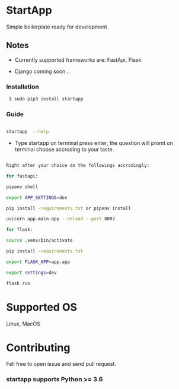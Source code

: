 




# StartApp 

Simple boilerplate ready for development 

## Notes
- Currently supported  frameworks are:  FastApi, Flask

- Django coming soon...


### Installation ###

```sh
 $ sudo pip3 install startapp
```


### Guide

```bash

startapp  --help 

```
- Type  startapp  on terminal press enter, the question will promt on terminal choose accroding to your taste.


```bash

Right after your choice do the followings accrodingly: 

for fastapi:

pipenv shell

export APP_SETTINGS=dev

pip install -requirements.txt or pipenv install

uvicorn app.main:app --reload --port 8007

for flask:

source .venv/bin/activate

pip install -requirements.txt

export FLASK_APP=app.app

export settings=dev

flask run

```

# Supported OS
Linux, MacOS

# Contributing
Fell free to open issue and send pull request.


### startapp  supports Python >= 3.6